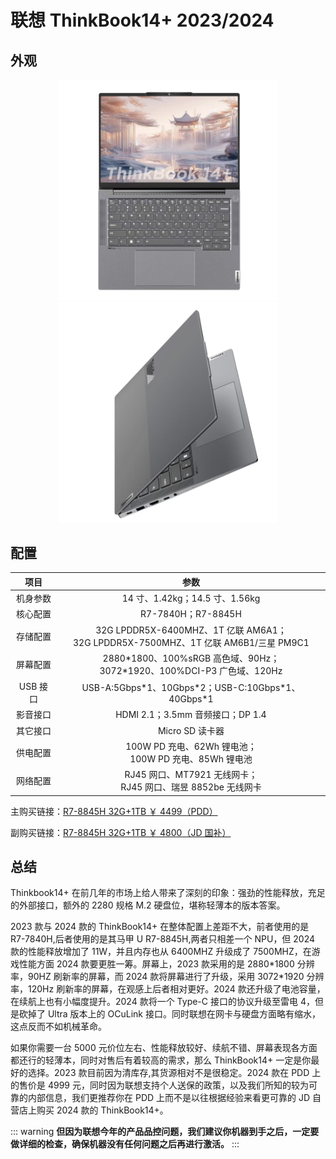 # 联想 ThinkBook14+ 2023/2024

## 外观

<div style="margin: 0 auto; text-align: center; width: 70%"><img src="./assets/tb14+.png" /></div>

<div style="margin: 0 auto; text-align: center; width: 70%"><img src="./assets/tb14+ 1.png" /></div>

## 配置

|   项目   |                                         参数                                          |
| :------: | :-----------------------------------------------------------------------------------: |
| 机身参数 |                            14 寸、1.42kg；14.5 寸、1.56kg                             |
| 核心配置 |                                  R7-7840H；R7-8845H                                   |
| 存储配置 | 32G LPDDR5X-6400MHZ、1T 亿联 AM6A1；<br>32G LPDDR5X-7500MHZ、1T 亿联 AM6B1/三星 PM9C1 |
| 屏幕配置 |      2880\*1800、100%sRGB 高色域、90Hz；<br>3072\*1920、100%DCI-P3 广色域、120Hz      |
| USB 接口 |                 USB-A:5Gbps\*1、10Gbps\*2；USB-C:10Gbps\*1、40Gbps\*1                 |
| 影音接口 |                           HDMI 2.1；3.5mm 音频接口；DP 1.4                            |
| 其它接口 |                                    Micro SD 读卡器                                    |
| 供电配置 |               100W PD 充电、62Wh 锂电池；<br>100W PD 充电、85Wh 锂电池                |
| 网络配置 |            RJ45 网口、MT7921 无线网卡；<br>RJ45 网口、瑞昱 8852be 无线网卡            |

主购买链接：[R7-8845H 32G+1TB ￥ 4499（PDD）](https://mobile.yangkeduo.com/goods2.html?ps=cPdxfZlmsQ)

副购买链接：[R7-8845H 32G+1TB ￥ 4800（JD 国补）](https://3.cn/2b-259z0)

## 总结

Thinkbook14+ 在前几年的市场上给人带来了深刻的印象：强劲的性能释放，充足的外部接口，额外的 2280 规格 M.2 硬盘位，堪称轻薄本的版本答案。

2023 款与 2024 款的 ThinkBook14+ 在整体配置上差距不大，前者使用的是 R7-7840H,后者使用的是其马甲 U R7-8845H,两者只相差一个 NPU，但 2024 款的性能释放增加了 11W，并且内存也从 6400MHZ 升级成了 7500MHZ，在游戏性能方面 2024 款要更胜一筹。屏幕上，2023 款采用的是 2880\*1800 分辨率，90HZ 刷新率的屏幕，而 2024 款将屏幕进行了升级，采用 3072\*1920 分辨率，120Hz 刷新率的屏幕，在观感上后者相对更好。2024 款还升级了电池容量，在续航上也有小幅度提升。2024 款将一个 Type-C 接口的协议升级至雷电 4，但是砍掉了 Ultra 版本上的 OCuLink 接口。同时联想在网卡与硬盘方面略有缩水，这点反而不如机械革命。

如果你需要一台 5000 元价位左右、性能释放较好、续航不错、屏幕表现各方面都还行的轻薄本，同时对售后有着较高的需求，那么 ThinkBook14+ 一定是你最好的选择。2023 款目前因为清库存,其货源相对不是很稳定。2024 款在 PDD 上的售价是 4999 元，同时因为联想支持个人送保的政策，以及我们所知的较为可靠的内部信息，我们更推荐你在 PDD 上而不是以往根据经验来看更可靠的 JD 自营店上购买 2024 款的 ThinkBook14+。

::: warning
**但因为联想今年的产品品控问题，我们建议你机器到手之后，一定要做详细的检查，确保机器没有任何问题之后再进行激活。**
:::
